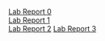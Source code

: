 [Lab Report 0](https://ssgadient.github.io/CSE15L/lab-0/lab-report-0-week-0.html)  
[Lab Report 1](https://ssgadient.github.io/CSE15L/lab-1/lab-report-1-week-1.html)  
[Lab Report 2](https://ssgadient.github.io/CSE15L/lab-3/lab-report-2-week-3.html)
[Lab Report 3](https://ssgadient.github.io/CSE15L/lab-5/lab-report-3-week-5.html)